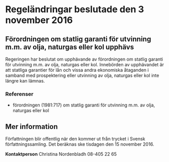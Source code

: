 # Regeländringar beslutade den 3 november 2016

## Förordningen om statlig garanti för utvinning m.m. av olja, naturgas eller kol upphävs

Regeringen har beslutat om upphävande av förordningen om statlig garanti för utvinning m.m. av olja, naturgas eller kol. Innebörden av upphävandet är att statliga garantier för lån och vissa andra ekonomiska åtaganden i samband med prospektering eller utvinning av olja, naturgas eller kol inte längre kan lämnas.

### Referenser

* förordningen (1981:717\) om statlig garanti för utvinning m.m. av olja, naturgas eller kol

## Mer information

Författningen blir offentlig när den kommer ut från trycket i Svensk författningssamling. Det beräknas ske tisdagen den 15 november 2016\.

**Kontaktperson**
Christina Nordenbladh 08\-405 22 65
